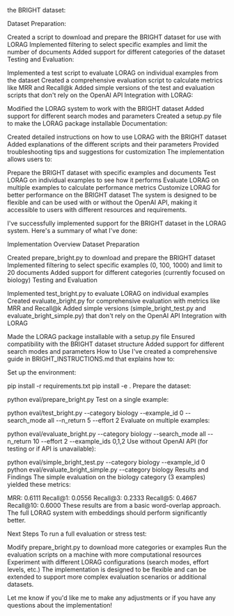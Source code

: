 the BRIGHT dataset:

Dataset Preparation:

Created a script to download and prepare the BRIGHT dataset for use with LORAG
Implemented filtering to select specific examples and limit the number of documents
Added support for different categories of the dataset
Testing and Evaluation:

Implemented a test script to evaluate LORAG on individual examples from the dataset
Created a comprehensive evaluation script to calculate metrics like MRR and Recall@k
Added simple versions of the test and evaluation scripts that don't rely on the OpenAI API
Integration with LORAG:

Modified the LORAG system to work with the BRIGHT dataset
Added support for different search modes and parameters
Created a setup.py file to make the LORAG package installable
Documentation:

Created detailed instructions on how to use LORAG with the BRIGHT dataset
Added explanations of the different scripts and their parameters
Provided troubleshooting tips and suggestions for customization
The implementation allows users to:

Prepare the BRIGHT dataset with specific examples and documents
Test LORAG on individual examples to see how it performs
Evaluate LORAG on multiple examples to calculate performance metrics
Customize LORAG for better performance on the BRIGHT dataset
The system is designed to be flexible and can be used with or without the OpenAI API, making it accessible to users with different resources and requirements.


I've successfully implemented support for the BRIGHT dataset in the LORAG system. Here's a summary of what I've done:

Implementation Overview
Dataset Preparation

Created prepare_bright.py to download and prepare the BRIGHT dataset
Implemented filtering to select specific examples (0, 100, 1000) and limit to 20 documents
Added support for different categories (currently focused on biology)
Testing and Evaluation

Implemented test_bright.py to evaluate LORAG on individual examples
Created evaluate_bright.py for comprehensive evaluation with metrics like MRR and Recall@k
Added simple versions (simple_bright_test.py and evaluate_bright_simple.py) that don't rely on the OpenAI API
Integration with LORAG

Made the LORAG package installable with a setup.py file
Ensured compatibility with the BRIGHT dataset structure
Added support for different search modes and parameters
How to Use
I've created a comprehensive guide in BRIGHT_INSTRUCTIONS.md that explains how to:

Set up the environment:

pip install -r requirements.txt
pip install -e .
Prepare the dataset:

python eval/prepare_bright.py
Test on a single example:

python eval/test_bright.py --category biology --example_id 0 --search_mode all --n_return 5 --effort 2
Evaluate on multiple examples:

python eval/evaluate_bright.py --category biology --search_mode all --n_return 10 --effort 2 --example_ids 0,1,2
Use without OpenAI API (for testing or if API is unavailable):

python eval/simple_bright_test.py --category biology --example_id 0
python eval/evaluate_bright_simple.py --category biology
Results and Findings
The simple evaluation on the biology category (3 examples) yielded these metrics:

MRR: 0.6111
Recall@1: 0.0556
Recall@3: 0.2333
Recall@5: 0.4667
Recall@10: 0.6000
These results are from a basic word-overlap approach. The full LORAG system with embeddings should perform significantly better.

Next Steps
To run a full evaluation or stress test:

Modify prepare_bright.py to download more categories or examples
Run the evaluation scripts on a machine with more computational resources
Experiment with different LORAG configurations (search modes, effort levels, etc.)
The implementation is designed to be flexible and can be extended to support more complex evaluation scenarios or additional datasets.

Let me know if you'd like me to make any adjustments or if you have any questions about the implementation!